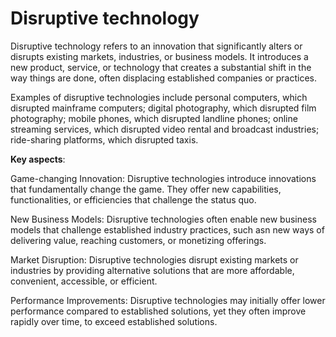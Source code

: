 # Disruptive technology

Disruptive technology refers to an innovation that significantly alters or disrupts existing markets, industries, or business models. It introduces a new product, service, or technology that creates a substantial shift in the way things are done, often displacing established companies or practices.

Examples of disruptive technologies include personal computers, which disrupted mainframe computers; digital photography, which disrupted film photography; mobile phones, which disrupted landline phones; online streaming services, which disrupted video rental and broadcast industries; ride-sharing platforms, which disrupted taxis.

**Key aspects**:

Game-changing Innovation: Disruptive technologies introduce innovations that fundamentally change the game. They offer new capabilities, functionalities, or efficiencies that challenge the status quo.

New Business Models: Disruptive technologies often enable new business models that challenge established industry practices, such asn new ways of delivering value, reaching customers, or monetizing offerings.

Market Disruption: Disruptive technologies disrupt existing markets or industries by providing alternative solutions that are more affordable, convenient, accessible, or efficient.

Performance Improvements: Disruptive technologies may initially offer lower performance compared to established solutions, yet they often improve rapidly over time, to exceed established solutions.

